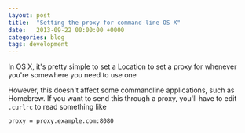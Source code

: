 ```yaml
---
layout: post
title:  "Setting the proxy for command-line OS X"
date:   2013-09-22 00:00:00 +0000
categories: blog
tags: development
---
```

In OS X, it's pretty simple to set a Location to set a proxy for whenever you're somewhere you need to use one

However, this doesn't affect some commandline applications, such as Homebrew. If you want to send this through a proxy,
you'll have to edit `.curlrc` to read something like

```
proxy = proxy.example.com:8080
```